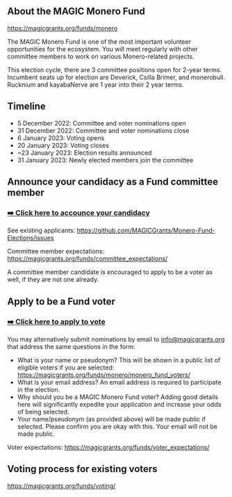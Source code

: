 ## About the MAGIC Monero Fund

https://magicgrants.org/funds/monero

The MAGIC Monero Fund is one of the most important volunteer opportunities for the ecosystem. You will meet regularly with other committee members to work on various Monero-related projects.

This election cycle, there are 3 committee positions open for 2-year terms. Incumbent seats up for election are Deverick, Csilla Brimer, and monerobull. Rucknium and kayabaNerve are 1 year into their 2 year terms.

## Timeline

* 5 December 2022: Committee and voter nominations open
* 31 December 2022: Committee and voter nominations close
* 6 January 2023: Voting opens
* 20 January 2023: Voting closes
* ~23 January 2023: Election results announced
* 31 January 2023: Newly elected members join the committee

## Announce your candidacy as a Fund committee member

### [➡️ Click here to accounce your candidacy](https://github.com/MAGICGrants/Monero-Fund-Elections/issues/new?assignees=&labels=candidate&template=committee-member-application.md&title=Candidate%3A+%5BName%2FPseudonym%5D+for+MAGIC+Monero+Fund)

See existing applicants: https://github.com/MAGICGrants/Monero-Fund-Elections/issues

Committee member expectations: https://magicgrants.org/funds/committee_expectations/

A committee member candidate is encouraged to apply to be a voter as well, if they are not one already.

## Apply to be a Fund voter

### [➡️ Click here to apply to vote](https://docs.google.com/forms/d/e/1FAIpQLScd6RfrDs7kuGabOt-f0MLh9ur7DnMjag_p2Jfk1rOuid3E8g/viewform)

You may alternatively submit nominations by email to info@magicgrants.org that address the same questions in the form:

* What is your name or pseudonym? This will be shown in a public list of eligible voters if you are selected: https://magicgrants.org/funds/monero/monero_fund_voters/
* What is your email address? An email address is required to participate in the election.
* Why should you be a MAGIC Monero Fund voter? Adding good details here will significantly expedite your application and increase your odds of being selected.
* Your name/pseudonym (as provided above) will be made public if selected. Please confirm you are okay with this. Your email will not be made public.

Voter expectations: https://magicgrants.org/funds/voter_expectations/

## Voting process for existing voters

https://magicgrants.org/funds/voting/
